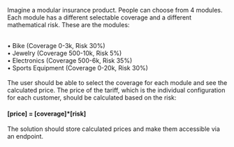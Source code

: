 
Imagine a modular insurance product. People can choose from 4 modules. Each module has a different
selectable coverage and a different mathematical risk.
These are the modules:<br /><br />

• Bike (Coverage 0-3k, Risk 30%)<br />
• Jewelry (Coverage 500-10k, Risk 5%)<br />
• Electronics (Coverage 500-6k, Risk 35%)<br />
• Sports Equipment (Coverage 0-20k, Risk 30%)<br /><br />
The user should be able to select the coverage for each module and see the calculated price. The price of
the tariff, which is the individual configuration for each customer, should be calculated based on the risk:<br />
<h4>[price] = [coverage]*[risk]</h4>
The solution should store calculated prices and make them accessible via an endpoint.
